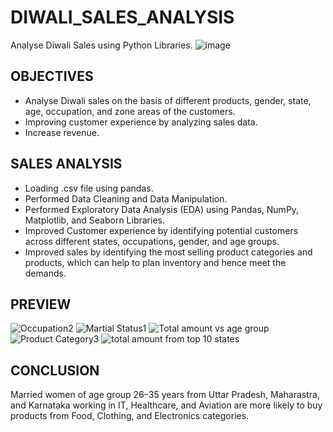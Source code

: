 # DIWALI_SALES_ANALYSIS
Analyse Diwali Sales using Python Libraries.
![image](https://github.com/ritikaga/Diwali-Sales-Analysis-/assets/66274316/2c4c088b-585d-48af-8b9c-8d0af499de5b)


## OBJECTIVES 
* Analyse Diwali sales on the basis of different products, gender, state, age, occupation, and zone areas of the customers.
* Improving customer experience by analyzing sales data.
* Increase revenue.
  
## SALES ANALYSIS 
* Loading .csv file using pandas.
* Performed Data Cleaning and Data Manipulation.
* Performed Exploratory Data Analysis (EDA) using Pandas, NumPy, Matplotlib, and Seaborn Libraries.
* Improved Customer experience by identifying potential customers across different states, occupations, gender, and age groups.
* Improved sales by identifying the most selling product categories and products, which can help to plan inventory and hence meet the demands.

## PREVIEW
![Occupation2](https://github.com/ritikaga/Diwali-Sales-Analysis/assets/66274316/4165a52a-b438-41f6-99a2-92349df5e3ec)
![Martial Status1](https://github.com/ritikaga/Diwali-Sales-Analysis/assets/66274316/ab2e6b73-3d55-4187-bbd3-28303a639c08)
![Total amount vs age group](https://github.com/ritikaga/Diwali-Sales-Analysis/assets/66274316/6c674ee0-1e21-4fb8-8370-8f61b00e65e9)
![Product Category3](https://github.com/ritikaga/Diwali-Sales-Analysis/assets/66274316/48e7984f-559b-4ad4-9283-b0d972ee45d1)
![total amount from top 10 states](https://github.com/ritikaga/Diwali-Sales-Analysis/assets/66274316/ae2c9e11-1ff1-4246-b9fd-001e3709a007)



## CONCLUSION 
Married women of age group 26–35 years from Uttar Pradesh, Maharastra, and Karnataka working in IT, Healthcare, and Aviation are more likely to buy products from Food, Clothing, and Electronics categories.





